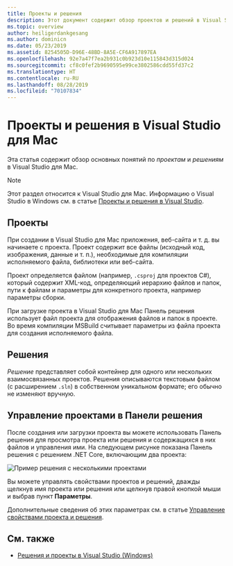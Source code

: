 ```yaml
---
title: Проекты и решения
description: Этот документ содержит обзор проектов и решений в Visual Studio для Mac.
ms.topic: overview
author: heiligerdankgesang
ms.author: dominicn
ms.date: 05/23/2019
ms.assetid: 8254505D-D96E-48BD-8A5E-CF6A917897EA
ms.openlocfilehash: 92e7a47f7ea2b931c0b923d10e115843d315d024
ms.sourcegitcommit: cf8c0fef2b9690595e99ce3802586cdd55fd37c2
ms.translationtype: HT
ms.contentlocale: ru-RU
ms.lasthandoff: 08/28/2019
ms.locfileid: "70107834"
---
```

# <a name="projects-and-solutions-in-visual-studio-for-mac"></a>Проекты и решения в Visual Studio для Mac

Эта статья содержит обзор основных понятий по *проектам* и *решениям* в Visual Studio для Mac.

> [!NOTE] 
> Этот раздел относится к Visual Studio для Mac. Информацию о Visual Studio в Windows см. в статье [Проекты и решения в Visual Studio](/visualstudio/ide/solutions-and-projects-in-visual-studio).

## <a name="projects"></a>Проекты

При создании в Visual Studio для Mac приложения, веб-сайта и т. д. вы начинаете с проекта. Проект содержит все файлы (исходный код, изображения, данные и т. п.), необходимые для компиляции исполняемого файла, библиотеки или веб-сайта.

Проект определяется файлом (например, `.csproj` для проектов C#), который содержит XML-код, определяющий иерархию файлов и папок, пути к файлам и параметры для конкретного проекта, например параметры сборки.

При загрузке проекта в Visual Studio для Mac Панель решения использует файл проекта для отображения файлов и папок в проекте. Во время компиляции MSBuild считывает параметры из файла проекта для создания исполняемого файла.

## <a name="solutions"></a>Решения

*Решение* представляет собой контейнер для одного или нескольких взаимосвязанных проектов. Решения описываются текстовым файлом (с расширением `.sln`) в собственном уникальном формате; его обычно не изменяют вручную.

## <a name="managing-projects-in-the-solution-pad"></a>Управление проектами в Панели решения

После создания или загрузки проекта вы можете использовать Панель решения для просмотра проекта или решения и содержащихся в них файлов и управления ими. На следующем рисунке показана Панель решения с решением .NET Core, включающим два проекта:

![Пример решения с несколькими проектами](media/solution-example.png)

Вы можете управлять свойствами проектов и решений, дважды щелкнув имя проекта или решения или щелкнув правой кнопкой мыши и выбрав пункт **Параметры**.

Дополнительные сведения об этих параметрах см. в статье [Управление свойствами проекта и решения](managing-solutions-and-project-properties.md).

## <a name="see-also"></a>См. также

- [Решения и проекты в Visual Studio (Windows)](/visualstudio/ide/solutions-and-projects-in-visual-studio)

